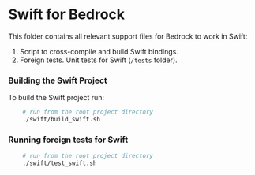 # Swift for Bedrock

This folder contains all relevant support files for Bedrock to work in Swift:

1. Script to cross-compile and build Swift bindings.
2. Foreign tests. Unit tests for Swift (`/tests` folder).

### Building the Swift Project

To build the Swift project run:

```bash
    # run from the root project directory
    ./swift/build_swift.sh
```

### Running foreign tests for Swift

```bash
    # run from the root project directory
    ./swift/test_swift.sh
```
